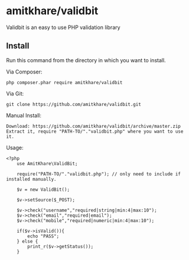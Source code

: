 # amitkhare/validbit
Validbit is an easy to use PHP validation library

## Install

Run this command from the directory in which you want to install.

Via Composer:

    php composer.phar require amitkhare/validbit

Via Git:

    git clone https://github.com/amitkhare/validbit.git

Manual Install:

    Download: https://github.com/amitkhare/validbit/archive/master.zip
    Extract it, require "PATH-TO/"."validbit.php" where you want to use it.

Usage:
    
    <?php
        use AmitKhare\ValidBit;
        
        require("PATH-TO/"."validbit.php"); // only need to include if installed manually.
        
        $v = new ValidBit();
        
        $v->setSource($_POST);
        
        $v->check("username","required|string|min:4|max:10");
        $v->check("email","required|email");
        $v->check("mobile","required|numeric|min:4|max:10");
        
        if($v->isValid()){
        	echo "PASS";
        } else {
            print_r($v->getStatus());
        }
